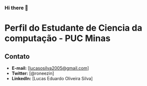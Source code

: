 ### Hi there 👋

<!--
**lucasedos/lucasedos** is a ✨ _special_ ✨ repository because its `README.md` (this file) appears on your GitHub profile.

Here are some ideas to get you started:

- 🔭 I’m currently working on ...
- 🌱 I’m currently learning ...
- 👯 I’m looking to collaborate on ...
- 🤔 I’m looking for help with ...
- 💬 Ask me about ...
- 📫 How to reach me: ...
- 😄 Pronouns: ...
- ⚡ Fun fact: ...
-->
# Perfil do Estudante de Ciencia da computação - PUC Minas
## Contato

- **E-mail:** [lucasosilva2005@gmail.com]
- **Twitter:** [@roneezin]
- **LinkedIn:** [Lucas Eduardo Oliveira Silva]

